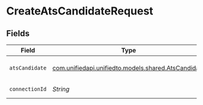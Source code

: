 # CreateAtsCandidateRequest


## Fields

| Field                                                                                      | Type                                                                                       | Required                                                                                   | Description                                                                                |
| ------------------------------------------------------------------------------------------ | ------------------------------------------------------------------------------------------ | ------------------------------------------------------------------------------------------ | ------------------------------------------------------------------------------------------ |
| `atsCandidate`                                                                             | [com.unifiedapi.unifiedto.models.shared.AtsCandidate](../../models/shared/AtsCandidate.md) | :heavy_minus_sign:                                                                         | A candidate looking for work                                                               |
| `connectionId`                                                                             | *String*                                                                                   | :heavy_check_mark:                                                                         | ID of the connection                                                                       |